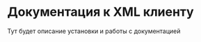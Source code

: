 Документация к XML клиенту
==========================

Тут будет описание установки и работы с документацией
